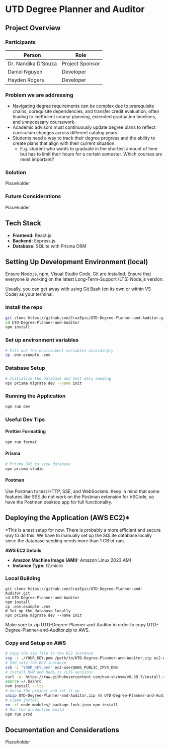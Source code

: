 # UTD Degree Planner and Auditor

## Project Overview

### Participants

| Person  | Role |
| ------------- | ------------- |
| Dr. Nandika D'Souza  | Project Sponsor  |
| Daniel Nguyen  | Developer  |
| Hayden Rogers  | Developer  |

### Problem we are addressing 

- Navigating degree requirements can be complex due to prerequisite chains, corequisite dependencies, and transfer credit evaluation, often leading to inefficient course planning, extended graduation timelines, and unnecessary coursework. 
- Academic advisors must continuously update degree plans to reflect curriculum changes across different catalog years. 
- Students need a way to track their degree progress and the ability to create plans that align with their current situation. 
  - E.g. student who wants to graduate in the shortest amount of time but has to limit their hours for a certain semester. Which courses are most important? 

### Solution

Placeholder

### Future Considerations

Placeholder

## Tech Stack

- **Frontend:** React.js
- **Backend:** Express.js
- **Database:** SQLite with Prisma ORM

## Setting Up Development Environment (local)

Ensure Node.js, npm, Visual Studio Code, Git are installed. Ensure that everyone is working on the latest Long-Term-Support (LTS) Node.js version.

Usually, you can get away with using Git Bash (on its own or within VS Code) as your terminal.

### Install the repo

```bash
git clone https://github.com/CrazEpic/UTD-Degree-Planner-and-Auditor.git
cd UTD-Degree-Planner-and-Auditor
npm install
```

### Set up environment variables

```bash
# Fill out the environment variables accordingly
cp .env.example .env
```

### Database Setup

```bash
# Initialize the database and test data seeding
npx prisma migrate dev --name init
```

### Running the Application

```bash
npm run dev
```

### Useful Dev Tips

#### Prettier Formatting

```bash
npm run format
```

#### Prisma

```bash
# Prisma GUI to view database
npx prisma studio
```

#### Postman

Use Postman to test HTTP, SSE, and WebSockets. Keep in mind that some features like SSE do not work on the Postman extension for VSCode, so have the Postman desktop app for full functionality.

## Deploying the Application (AWS EC2)*
*This is a test setup for now. There is probably a more efficient and secure way to do this. We have to manually set up the SQLite database locally since the database seeding needs more than 1 GB of ram.

**AWS EC2 Details**
- **Amazon Machine Image (AMI):** Amazon Linux 2023 AMI
- **Instance Type:** t2.micro

### Local Building
```
git clone https://github.com/CrazEpic/UTD-Degree-Planner-and-Auditor.git
cd UTD-Degree-Planner-and-Auditor
npm install
cp .env.example .env
# Set up the database locally
npx prisma migrate dev --name init
```

Make sure to zip UTD-Degree-Planner-and-Auditor in order to copy UTD-Degree-Planner-and-Auditor.zip to AWS.

### Copy and Setup on AWS
```bash
# Copy the zip file to the EC2 instance
scp -i ./YOUR_KEY.pem /path/to/UTD-Degree-Planner-and-Auditor.zip ec2-user@AWS_PUBLIC_IPV4_DNS:/home/ec2-user/
# SSH into the EC2 instance
ssh -i "YOUR_KEY.pem" ec2-user@AWS_PUBLIC_IPV4_DNS
# Install NVM and Node.js (LTS version)
curl -o- https://raw.githubusercontent.com/nvm-sh/nvm/v0.39.7/install.sh | bash
source ~/.bashrc
nvm install --lts
# Unzip the project and set it up
unzip UTD-Degree-Planner-and-Auditor.zip rm UTD-Degree-Planner-and-Auditor.zip cd UTD-Degree-Planner-and-Auditor
# Clean install
rm -rf node_modules/ package-lock.json npm install
# Run the production build
npm run prod
```

## Documentation and Considerations

Placeholder
